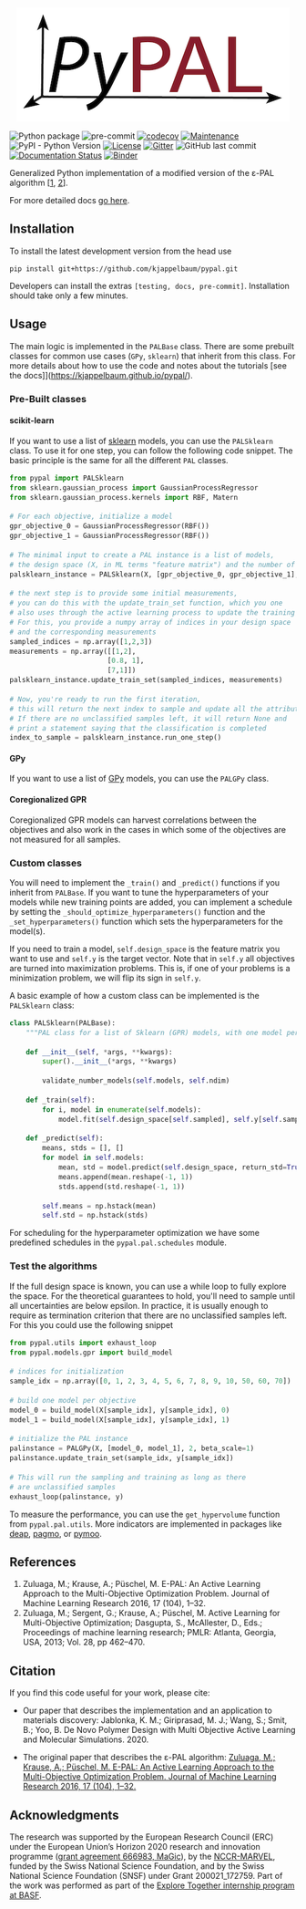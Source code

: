 <p align="center">
 <img src="pypal_logo.png" />
</p>

![Python package](https://github.com/kjappelbaum/pypal/workflows/Python%20package/badge.svg)
![pre-commit](https://github.com/kjappelbaum/pypal/workflows/pre-commit/badge.svg)
[![codecov](https://codecov.io/gh/kjappelbaum/pypal/branch/master/graph/badge.svg?token=BL2CF4HQ06)](https://codecov.io/gh/kjappelbaum/pypal)
[![Maintenance](https://img.shields.io/badge/Maintained%3F-yes-green.svg)](https://GitHub.com/Naereen/StrapDown.js/graphs/commit-activity)
![PyPI - Python Version](https://img.shields.io/pypi/pyversions/pypal)
[![License](https://img.shields.io/badge/License-Apache%202.0-blue.svg)](https://opensource.org/licenses/Apache-2.0)
[![Gitter](https://badges.gitter.im/kjappelbaum/pypal.svg)](https://gitter.im/kjappelbaum/pypal?utm_source=badge&utm_medium=badge&utm_campaign=pr-badge)
![GitHub last commit](https://img.shields.io/github/last-commit/kjappelbaum/pypal)
[![Documentation Status](https://readthedocs.org/projects/pypal/badge/?version=latest)](https://pypal.readthedocs.io/en/latest/?badge=latest)
[![Binder](https://mybinder.org/badge_logo.svg)](https://mybinder.org/v2/gh/kjappelbaum/pypal/HEAD?filepath=examples)

Generalized Python implementation of a modified version of the ε-PAL algorithm [[1](#1), [2](#2)].

For more detailed docs [go here](https://pypal.readthedocs.io/en/latest/?badge=latest).

## Installation

To install the latest development version from the head use

```(bash)
pip install git+https://github.com/kjappelbaum/pypal.git
```

Developers can install the extras `[testing, docs, pre-commit]`. Installation should take only a few minutes.

## Usage

The main logic is implemented in the `PALBase` class. There are some prebuilt classes for common use cases (`GPy`, `sklearn`) that inherit from this class.
For more details about how to use the code and notes about the tutorials [see the docs]](https://kjappelbaum.github.io/pypal/).

### Pre-Built classes

#### scikit-learn

If you want to use a list of [sklearn](https://scikit-learn.org/stable/index.html) models, you can use the `PALSklearn` class. To use it for one step,
you can follow the following code snippet. The basic principle is the same for all the different `PAL` classes.

```python
from pypal import PALSklearn
from sklearn.gaussian_process import GaussianProcessRegressor
from sklearn.gaussian_process.kernels import RBF, Matern

# For each objective, initialize a model
gpr_objective_0 = GaussianProcessRegressor(RBF())
gpr_objective_1 = GaussianProcessRegressor(RBF())

# The minimal input to create a PAL instance is a list of models,
# the design space (X, in ML terms "feature matrix") and the number of objectives
palsklearn_instance = PALSklearn(X, [gpr_objective_0, gpr_objective_1], 2)

# the next step is to provide some initial measurements,
# you can do this with the update_train_set function, which you one
# also uses through the active learning process to update the training set.
# For this, you provide a numpy array of indices in your design space
# and the corresponding measurements
sampled_indices = np.array([1,2,3])
measurements = np.array([[1,2],
                        [0.8, 1],
                        [7,1]])
palsklearn_instance.update_train_set(sampled_indices, measurements)

# Now, you're ready to run the first iteration,
# this will return the next index to sample and update all the attributes
# If there are no unclassified samples left, it will return None and
# print a statement saying that the classification is completed
index_to_sample = palsklearn_instance.run_one_step()
```

#### GPy

If you want to use a list of [GPy](https://sheffieldml.github.io/GPy/) models, you can use the `PALGPy` class.

#### Coregionalized GPR

Coregionalized GPR models can harvest correlations between the objectives and also work in the cases in which some of the objectives are not measured for all samples.

### Custom classes

You will need to implement the `_train()` and `_predict()` functions if you inherit from `PALBase`. If you want to tune the hyperparameters of your models while new training points are added, you can implement a schedule by setting the `_should_optimize_hyperparameters()` function and the `_set_hyperparameters()` function which sets the hyperparameters for the model(s).

If you need to train a model, `self.design_space` is the feature matrix you want to use and `self.y` is the target vector. Note that in `self.y` all objectives are turned into maximization problems. This is, if one of your problems is a minimization problem, we will flip its sign in `self.y`.

A basic example of how a custom class can be implemented is the `PALSklearn` class:

```python
class PALSklearn(PALBase):
    """PAL class for a list of Sklearn (GPR) models, with one model per objective"""

    def __init__(self, *args, **kwargs):
        super().__init__(*args, **kwargs)

        validate_number_models(self.models, self.ndim)

    def _train(self):
        for i, model in enumerate(self.models):
            model.fit(self.design_space[self.sampled], self.y[self.sampled, i].reshape(-1,1))

    def _predict(self):
        means, stds = [], []
        for model in self.models:
            mean, std = model.predict(self.design_space, return_std=True)
            means.append(mean.reshape(-1, 1))
            stds.append(std.reshape(-1, 1))

        self.means = np.hstack(mean)
        self.std = np.hstack(stds)
```

For scheduling for the hyperparameter optimization we have some predefined schedules in the `pypal.pal.schedules` module.

### Test the algorithms

If the full design space is known, you can use a while loop to fully explore the space.
For the theoretical guarantees to hold, you'll need to sample until all uncertainties are below epsilon. In practice, it is usually enough to require as termination criterion that there are no unclassified samples left. For this you could use the following snippet

```python
from pypal.utils import exhaust_loop
from pypal.models.gpr import build_model

# indices for initialization
sample_idx = np.array([0, 1, 2, 3, 4, 5, 6, 7, 8, 9, 10, 50, 60, 70])

# build one model per objective
model_0 = build_model(X[sample_idx], y[sample_idx], 0)
model_1 = build_model(X[sample_idx], y[sample_idx], 1)

# initialize the PAL instance
palinstance = PALGPy(X, [model_0, model_1], 2, beta_scale=1)
palinstance.update_train_set(sample_idx, y[sample_idx])

# This will run the sampling and training as long as there
# are unclassified samples
exhaust_loop(palinstance, y)
```

To measure the performance, you can use the `get_hypervolume` function from `pypal.pal.utils`. More indicators are implemented in packages like [deap](https://github.com/DEAP/deap), [pagmo](https://github.com/esa/pagmo), or [pymoo](https://github.com/msu-coinlab/pymoo/tree/master).

## References

1. <a name="1"></a> Zuluaga, M.; Krause, A.; Püschel, M. E-PAL: An Active Learning Approach to the Multi-Objective Optimization Problem. Journal of Machine Learning Research 2016, 17 (104), 1–32.
2. <a name="2"></a> Zuluaga, M.; Sergent, G.; Krause, A.; Püschel, M. Active Learning for Multi-Objective Optimization; Dasgupta, S., McAllester, D., Eds.; Proceedings of machine learning research; PMLR: Atlanta, Georgia, USA, 2013; Vol. 28, pp 462–470.

## Citation

If you find this code useful for your work, please cite:

- Our paper that describes the implementation and an application to materials discovery: Jablonka, K. M.; Giriprasad, M. J.; Wang, S.; Smit, B.; Yoo, B. De Novo Polymer Design with Multi Objective Active Learning and Molecular Simulations. 2020.

- The original paper that describes the ε-PAL algorithm: [Zuluaga, M.; Krause, A.; Püschel, M. E-PAL: An Active Learning Approach to the Multi-Objective Optimization Problem. Journal of Machine Learning Research 2016, 17 (104), 1–32.](https://jmlr.csail.mit.edu/papers/volume17/15-047/15-047.pdf)

## Acknowledgments

The research was supported by the European Research Council (ERC) under the European Union’s Horizon 2020 research and innovation programme ([grant agreement 666983, MaGic](https://cordis.europa.eu/project/id/666983)), by the [NCCR-MARVEL](https://www.nccr-marvel.ch/), funded by the Swiss National Science Foundation, and by the Swiss National Science Foundation (SNSF) under Grant 200021_172759. Part of the work was performed as part of the [Explore Together internship program at BASF](https://www.basf.com/global/en/careers/students/explore-together.html).
